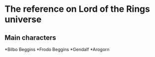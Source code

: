 # The reference on Lord of the Rings universe  
## Main characters
*Bilbo Beggins
*Frodo Beggins
*Gendalf 
*Arogorn  
 

